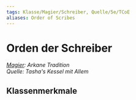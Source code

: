 ```yaml
---
tags: Klasse/Magier/Schreiber, Quelle/5e/TCoE
aliases: Order of Scribes
---
```

Orden der Schreiber
===================

[_Magier_](../Magier.md)_: Arkane Tradition_  
_Quelle: Tasha's Kessel mit Allem_

Klassenmerkmale
---------------